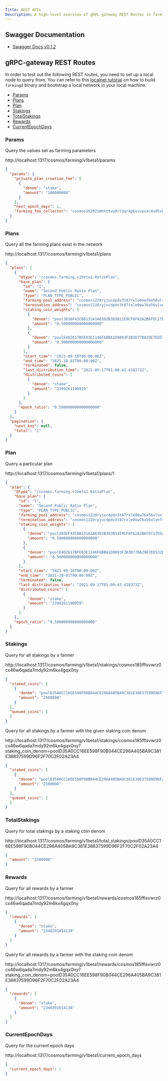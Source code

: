 ```yaml
---
Title: REST APIs
Description: A high-level overview of gRPC-gateway REST Routes in farming module.
---
```


## Swagger Documentation

- [Swagger Docs v0.1.2](https://app.swaggerhub.com/apis-docs/gravity-devs/farming/0.1.2)

## gRPC-gateway REST Routes

In order to test out the following REST routes, you need to set up a local node to query from. You can refer to this [localnet tutorial](./Tutorials/localnet) on how to build `farmingd` binary and bootstrap a local network in your local machine.

- [Params](#Params)
- [Plans](#Plans)
- [Plan](#Plan)
- [Stakings](#Stakings)
- [TotalStakings](#TotalStakings)
- [Rewards](#Rewards)
- [CurrentEpochDays](#CurrentEpochDays)

### Params

Query the values set as farming parameters
<!-- markdown-link-check-disable-next-line -->
http://localhost:1317/cosmos/farming/v1beta1/params

```json
{
  "params": {
    "private_plan_creation_fee": [
      {
        "denom": "stake",
        "amount": "100000000"
      }
    ],
    "next_epoch_days": 1,
    "farming_fee_collector": "cosmos1h292smhhttwy0rl3qr4p6xsvpvxc4v05s6rxtczwq3cs6qc462mqejwy8x"
  }
}
```

### Plans

Query all the farming plans exist in the network

<!-- markdown-link-check-disable-next-line -->
http://localhost:1317/cosmos/farming/v1beta1/plans

```json
{
  "plans": [
    {
      "@type": "/cosmos.farming.v1beta1.RatioPlan",
      "base_plan": {
        "id": "1",
        "name": "Second Public Ratio Plan",
        "type": "PLAN_TYPE_PUBLIC",
        "farming_pool_address": "cosmos1228ryjucdpdv3t87rxle0ew76a56ulvnfst0hq0sscd3nafgjpqqkcxcky",
        "termination_address": "cosmos1228ryjucdpdv3t87rxle0ew76a56ulvnfst0hq0sscd3nafgjpqqkcxcky",
        "staking_coin_weights": [
          {
            "denom": "pool3036F43CB8131A1A63D2B3D3B11E9CF6FA2A2B6FEC17D5AD283C25C939614A8C",
            "amount": "0.500000000000000000"
          },
          {
            "denom": "poolE4D2617BFE03E1146F6BBA1D9893F2B3D77BA29E7ED532BB721A39FF1ECC1B07",
            "amount": "0.500000000000000000"
          }
        ],
        "start_time": "2021-09-10T00:00:00Z",
        "end_time": "2021-10-01T00:00:00Z",
        "terminated": false,
        "last_distribution_time": "2021-09-17T01:00:43.410373Z",
        "distributed_coins": [
          {
            "denom": "stake",
            "amount": "2399261190929"
          }
        ]
      },
      "epoch_ratio": "0.500000000000000000"
    }
  ],
  "pagination": {
    "next_key": null,
    "total": "1"
  }
}
```

### Plan

Query a particular plan 

<!-- markdown-link-check-disable-next-line -->
http://localhost:1317/cosmos/farming/v1beta1/plans/1

```json
{
  "plan": {
    "@type": "/cosmos.farming.v1beta1.RatioPlan",
    "base_plan": {
      "id": "1",
      "name": "Second Public Ratio Plan",
      "type": "PLAN_TYPE_PUBLIC",
      "farming_pool_address": "cosmos1228ryjucdpdv3t87rxle0ew76a56ulvnfst0hq0sscd3nafgjpqqkcxcky",
      "termination_address": "cosmos1228ryjucdpdv3t87rxle0ew76a56ulvnfst0hq0sscd3nafgjpqqkcxcky",
      "staking_coin_weights": [
        {
          "denom": "pool3036F43CB8131A1A63D2B3D3B11E9CF6FA2A2B6FEC17D5AD283C25C939614A8C",
          "amount": "0.500000000000000000"
        },
        {
          "denom": "poolE4D2617BFE03E1146F6BBA1D9893F2B3D77BA29E7ED532BB721A39FF1ECC1B07",
          "amount": "0.500000000000000000"
        }
      ],
      "start_time": "2021-09-10T00:00:00Z",
      "end_time": "2021-10-01T00:00:00Z",
      "terminated": false,
      "last_distribution_time": "2021-09-17T01:00:43.410373Z",
      "distributed_coins": [
        {
          "denom": "stake",
          "amount": "2399261190929"
        }
      ]
    },
    "epoch_ratio": "0.500000000000000000"
  }
}
```

### Stakings

Query for all stakings by a farmer 

<!-- markdown-link-check-disable-next-line -->
http://localhost:1317/cosmos/farming/v1beta1/stakings/cosmos185fflsvwrz0cx46w6qada7mdy92m6kx4gqx0ny

```json
{
  "staked_coins": [
    {
      "denom": "poolD35A0CC16EE598F90B044CE296A405BA9C381E38837599D96F2F70C2F02A23A4",
      "amount": "2500000"
    }
  ],
  "queued_coins": [
  ]
}
```

Query for all stakings by a farmer with the given staking coin denom

<!-- markdown-link-check-disable-next-line -->
http://localhost:1317/cosmos/farming/v1beta1/stakings/cosmos185fflsvwrz0cx46w6qada7mdy92m6kx4gqx0ny?staking_coin_denom=poolD35A0CC16EE598F90B044CE296A405BA9C381E38837599D96F2F70C2F02A23A4 

```json
{
  "staked_coins": [
    {
      "denom": "poolD35A0CC16EE598F90B044CE296A405BA9C381E38837599D96F2F70C2F02A23A4",
      "amount": "2500000"
    }
  ],
  "queued_coins": [
  ]
}
```
### TotalStakings

Query for total stakings by a staking coin denom 

<!-- markdown-link-check-disable-next-line -->
http://localhost:1317/cosmos/farming/v1beta1/total_stakings/poolD35A0CC16EE598F90B044CE296A405BA9C381E38837599D96F2F70C2F02A23A4 

```json
{
  "amount": "2500000"
}
```

### Rewards

Query for all rewards by a farmer 

<!-- markdown-link-check-disable-next-line -->
http://localhost:1317/cosmos/farming/v1beta1/rewards/cosmos185fflsvwrz0cx46w6qada7mdy92m6kx4gqx0ny

```json
{
  "rewards": [
    {
      "denom": "stake",
      "amount": "2346201014138"
    }
  ]
}
```


Query for all rewards by a farmer with the staking coin denom

<!-- markdown-link-check-disable-next-line -->
http://localhost:1317/cosmos/farming/v1beta1/rewards/cosmos185fflsvwrz0cx46w6qada7mdy92m6kx4gqx0ny?staking_coin_denom=poolD35A0CC16EE598F90B044CE296A405BA9C381E38837599D96F2F70C2F02A23A4

```json
{
  "rewards": [
    {
      "denom": "stake",
      "amount": "2346201014138"
    }
  ]
}
```

### CurrentEpochDays

Query for the current epoch days

<!-- markdown-link-check-disable-next-line -->
http://localhost:1317/cosmos/farming/v1beta1/current_epoch_days

```json
{
  "current_epoch_days": 1
}
```
